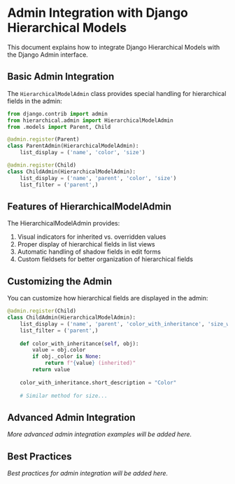 # Admin Integration with Django Hierarchical Models

This document explains how to integrate Django Hierarchical Models with the Django Admin interface.

## Basic Admin Integration

The `HierarchicalModelAdmin` class provides special handling for hierarchical fields in the admin:

```python
from django.contrib import admin
from hierarchical.admin import HierarchicalModelAdmin
from .models import Parent, Child

@admin.register(Parent)
class ParentAdmin(HierarchicalModelAdmin):
    list_display = ('name', 'color', 'size')

@admin.register(Child)
class ChildAdmin(HierarchicalModelAdmin):
    list_display = ('name', 'parent', 'color', 'size')
    list_filter = ('parent',)
```

## Features of HierarchicalModelAdmin

The HierarchicalModelAdmin provides:

1. Visual indicators for inherited vs. overridden values
2. Proper display of hierarchical fields in list views
3. Automatic handling of shadow fields in edit forms
4. Custom fieldsets for better organization of hierarchical fields

## Customizing the Admin

You can customize how hierarchical fields are displayed in the admin:

```python
@admin.register(Child)
class ChildAdmin(HierarchicalModelAdmin):
    list_display = ('name', 'parent', 'color_with_inheritance', 'size_with_inheritance')
    list_filter = ('parent',)
    
    def color_with_inheritance(self, obj):
        value = obj.color
        if obj._color is None:
            return f"{value} (inherited)"
        return value
    
    color_with_inheritance.short_description = "Color"
    
    # Similar method for size...
```

## Advanced Admin Integration

*More advanced admin integration examples will be added here.*

## Best Practices

*Best practices for admin integration will be added here.* 
